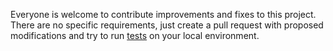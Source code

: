 Everyone is welcome to contribute improvements and fixes to this project. There are no specific requirements, just create a pull request with proposed modifications and try to run [tests](https://github.com/paliarush/magento2-devbox-for-developers-tests) on your local environment.
